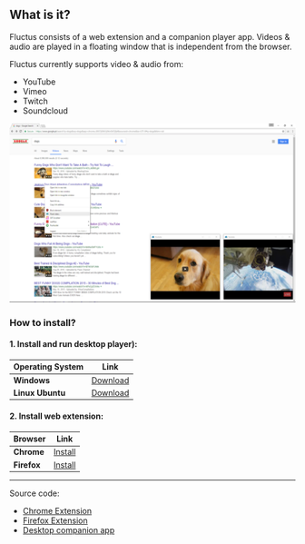 ## What is it?

Fluctus consists of a web extension and a companion player app. Videos & audio are played in a floating window that is independent from the browser.

Fluctus currently supports video & audio from:
- YouTube
- Vimeo
- Twitch
- Soundcloud

![Chrome](context_menu.PNG "Example") 


### How to install?


#### 1. Install and run desktop player): 
   Operating System | Link
   --- | ---
   **Windows** | [Download](https://github.com/kivS/Fluctus/releases)
   **Linux Ubuntu** | [Download](https://github.com/kivS/Fluctus/releases)
   




#### 2. Install web extension:
  Browser | Link
   --- | ---
   **Chrome** | [Install](https://chrome.google.com/webstore/detail/fluctus/iadhmckmblfcoipnbjgphhmomfchpboa)
   **Firefox** | [Install](https://github.com/kivS/Fluctus/releases)



---



Source code:
- [Chrome Extension](https://github.com/kivS/fluctus-chrome-extension)
- [Firefox Extension](https://github.com/kivS/fluctus-firefox-extension)
- [Desktop companion app](https://github.com/kivS/Fluctus)

